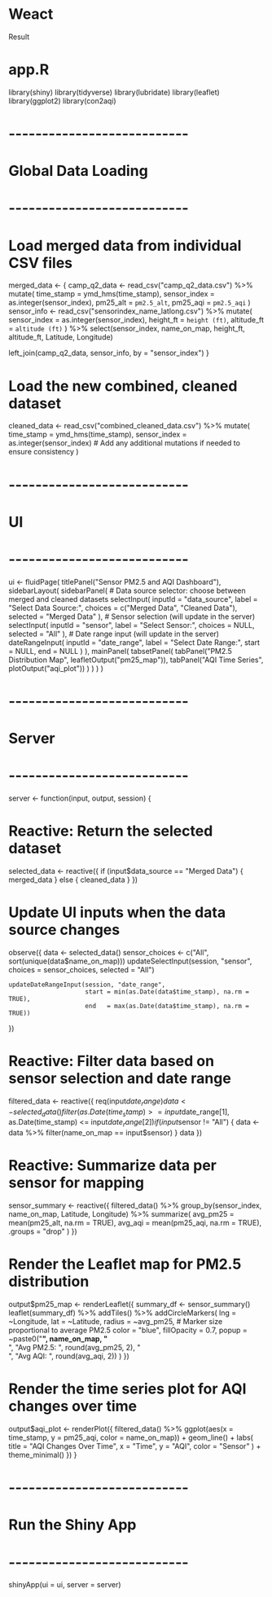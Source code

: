 # Weact
Result
# app.R

library(shiny)
library(tidyverse)
library(lubridate)
library(leaflet)
library(ggplot2)
library(con2aqi)

# ---------------------------
# Global Data Loading
# ---------------------------
# Load merged data from individual CSV files
merged_data <- {
  camp_q2_data <- read_csv("camp_q2_data.csv") %>%
    mutate(
      time_stamp   = ymd_hms(time_stamp),
      sensor_index = as.integer(sensor_index),
      pm25_alt     = `pm2.5_alt`,
      pm25_aqi     = `pm2.5_aqi`
    )
  sensor_info <- read_csv("sensorindex_name_latlong.csv") %>%
    mutate(
      sensor_index = as.integer(sensor_index),
      height_ft    = `height (ft)`,
      altitude_ft  = `altitude (ft)`
    ) %>%
    select(sensor_index, name_on_map, height_ft, altitude_ft, Latitude, Longitude)
  
  left_join(camp_q2_data, sensor_info, by = "sensor_index")
}

# Load the new combined, cleaned dataset
cleaned_data <- read_csv("combined_cleaned_data.csv") %>%
  mutate(
    time_stamp   = ymd_hms(time_stamp),
    sensor_index = as.integer(sensor_index)
    # Add any additional mutations if needed to ensure consistency
  )

# ---------------------------
# UI
# ---------------------------
ui <- fluidPage(
  titlePanel("Sensor PM2.5 and AQI Dashboard"),
  sidebarLayout(
    sidebarPanel(
      # Data source selector: choose between merged and cleaned datasets
      selectInput(
        inputId = "data_source",
        label   = "Select Data Source:",
        choices = c("Merged Data", "Cleaned Data"),
        selected = "Merged Data"
      ),
      # Sensor selection (will update in the server)
      selectInput(
        inputId = "sensor",
        label   = "Select Sensor:",
        choices = NULL,
        selected = "All"
      ),
      # Date range input (will update in the server)
      dateRangeInput(
        inputId = "date_range",
        label   = "Select Date Range:",
        start   = NULL,
        end     = NULL
      )
    ),
    mainPanel(
      tabsetPanel(
        tabPanel("PM2.5 Distribution Map", leafletOutput("pm25_map")),
        tabPanel("AQI Time Series", plotOutput("aqi_plot"))
      )
    )
  )
)

# ---------------------------
# Server
# ---------------------------
server <- function(input, output, session) {
  
  # Reactive: Return the selected dataset
  selected_data <- reactive({
    if (input$data_source == "Merged Data") {
      merged_data
    } else {
      cleaned_data
    }
  })
  
  # Update UI inputs when the data source changes
  observe({
    data <- selected_data()
    sensor_choices <- c("All", sort(unique(data$name_on_map)))
    updateSelectInput(session, "sensor", choices = sensor_choices, selected = "All")
    
    updateDateRangeInput(session, "date_range",
                         start = min(as.Date(data$time_stamp), na.rm = TRUE),
                         end   = max(as.Date(data$time_stamp), na.rm = TRUE))
  })
  
  # Reactive: Filter data based on sensor selection and date range
  filtered_data <- reactive({
    req(input$date_range)
    data <- selected_data() %>%
      filter(as.Date(time_stamp) >= input$date_range[1],
             as.Date(time_stamp) <= input$date_range[2])
    if (input$sensor != "All") {
      data <- data %>% filter(name_on_map == input$sensor)
    }
    data
  })
  
  # Reactive: Summarize data per sensor for mapping
  sensor_summary <- reactive({
    filtered_data() %>%
      group_by(sensor_index, name_on_map, Latitude, Longitude) %>%
      summarize(
        avg_pm25 = mean(pm25_alt, na.rm = TRUE),
        avg_aqi  = mean(pm25_aqi, na.rm = TRUE),
        .groups  = "drop"
      )
  })
  
  # Render the Leaflet map for PM2.5 distribution
  output$pm25_map <- renderLeaflet({
    summary_df <- sensor_summary()
    leaflet(summary_df) %>%
      addTiles() %>%
      addCircleMarkers(
        lng         = ~Longitude,
        lat         = ~Latitude,
        radius      = ~avg_pm25,  # Marker size proportional to average PM2.5
        color       = "blue",
        fillOpacity = 0.7,
        popup       = ~paste0("<strong>", name_on_map, "</strong><br>",
                              "Avg PM2.5: ", round(avg_pm25, 2), "<br>",
                              "Avg AQI: ", round(avg_aqi, 2))
      )
  })
  
  # Render the time series plot for AQI changes over time
  output$aqi_plot <- renderPlot({
    filtered_data() %>%
      ggplot(aes(x = time_stamp, y = pm25_aqi, color = name_on_map)) +
      geom_line() +
      labs(
        title  = "AQI Changes Over Time",
        x      = "Time",
        y      = "AQI",
        color  = "Sensor"
      ) +
      theme_minimal()
  })
}

# ---------------------------
# Run the Shiny App
# ---------------------------
shinyApp(ui = ui, server = server)
